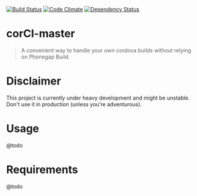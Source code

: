 [![Build Status](https://travis-ci.org/beevelop/corci-libs.svg?branch=master)](https://travis-ci.org/beevelop/corci-master)
[![Code Climate](https://codeclimate.com/github/beevelop/corci-libs/badges/gpa.svg)](https://codeclimate.com/github/beevelop/corci-master)
[![Dependency Status](https://gemnasium.com/beevelop/corci-libs.svg)](https://gemnasium.com/beevelop/corci-master)

# corCI-master

> A convenient way to handle your own cordova builds without relying on Phonegap Build.

# Disclaimer

This project is currently under heavy development and might be unstable. Don't use it in production (unless you're adventurous).

# Usage
@todo

# Requirements
@todo